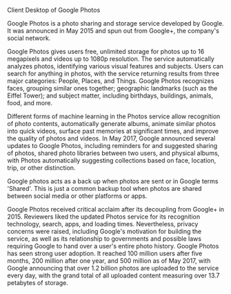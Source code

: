 Client Desktop of Google Photos

Google Photos is a photo sharing and storage service developed by Google. It was announced in May 2015 and spun out from Google+, the company's social network.

Google Photos gives users free, unlimited storage for photos up to 16 megapixels and videos up to 1080p resolution. The service automatically analyzes photos, identifying various visual features and subjects. Users can search for anything in photos, with the service returning results from three major categories: People, Places, and Things. Google Photos recognizes faces, grouping similar ones together; geographic landmarks (such as the Eiffel Tower); and subject matter, including birthdays, buildings, animals, food, and more.

Different forms of machine learning in the Photos service allow recognition of photo contents, automatically generate albums, animate similar photos into quick videos, surface past memories at significant times, and improve the quality of photos and videos. In May 2017, Google announced several updates to Google Photos, including reminders for and suggested sharing of photos, shared photo libraries between two users, and physical albums, with Photos automatically suggesting collections based on face, location, trip, or other distinction.

Google photos acts as a back up when photos are sent or in Google terms 'Shared'. This is just a common backup tool when photos are shared between social media or other platforms or apps.

Google Photos received critical acclaim after its decoupling from Google+ in 2015. Reviewers liked the updated Photos service for its recognition technology, search, apps, and loading times. Nevertheless, privacy concerns were raised, including Google's motivation for building the service, as well as its relationship to governments and possible laws requiring Google to hand over a user's entire photo history. Google Photos has seen strong user adoption. It reached 100 million users after five months, 200 million after one year, and 500 million as of May 2017, with Google announcing that over 1.2 billion photos are uploaded to the service every day, with the grand total of all uploaded content measuring over 13.7 petabytes of storage.
